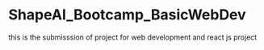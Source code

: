 # ShapeAI_Bootcamp_BasicWebDev
this is the submisssion of project for web development and react js project
